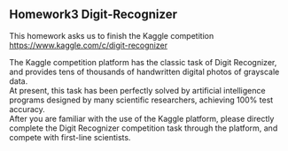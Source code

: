 ## Homework3 Digit-Recognizer

This homework asks us to finish the Kaggle competition https://www.kaggle.com/c/digit-recognizer

The Kaggle competition platform has the classic task of Digit Recognizer, and provides tens of thousands of handwritten digital photos of grayscale data. <br>
At present, this task has been perfectly solved by artificial intelligence programs designed by many scientific researchers, achieving 100% test accuracy.<br> 
After you are familiar with the use of the Kaggle platform, please directly complete the Digit Recognizer competition task through the platform, and compete with first-line scientists.<br>
